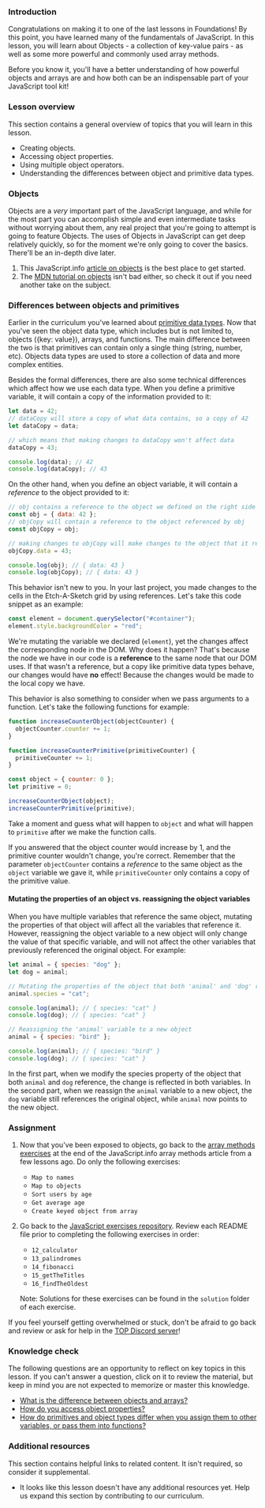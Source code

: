 ### Introduction

Congratulations on making it to one of the last lessons in Foundations! By this point, you have learned many of the fundamentals of JavaScript. In this lesson, you will learn about Objects - a collection of key-value pairs - as well as some more powerful and commonly used array methods.

Before you know it, you'll have a better understanding of how powerful objects and arrays are and how both can be an indispensable part of your JavaScript tool kit!

### Lesson overview

This section contains a general overview of topics that you will learn in this lesson.

- Creating objects.
- Accessing object properties.
- Using multiple object operators.
- Understanding the differences between object and primitive data types.

### Objects

Objects are a *very* important part of the JavaScript language, and while for the most part you can accomplish simple and even intermediate tasks without worrying about them, any real project that you're going to attempt is going to feature Objects. The uses of Objects in JavaScript can get deep relatively quickly, so for the moment we're only going to cover the basics. There'll be an in-depth dive later.

1. This JavaScript.info [article on objects](https://javascript.info/object) is the best place to get started.
1. The [MDN tutorial on objects](https://developer.mozilla.org/en-US/docs/Learn/JavaScript/Objects/Basics) isn't bad either, so check it out if you need another take on the subject.

### Differences between objects and primitives

Earlier in the curriculum you've learned about [primitive data types](https://www.theodinproject.com/lessons/foundations-data-types-and-conditionals). Now that you've seen the object data type, which includes but is not limited to, objects ({key: value}), arrays, and functions. The main difference between the two is that primitives can contain only a single thing (string, number, etc). Objects data types are used to store a collection of data and more complex entities.

Besides the formal differences, there are also some technical differences which affect how we use each data type. When you define a primitive variable, it will contain a copy of the information provided to it:

```javascript
let data = 42;
// dataCopy will store a copy of what data contains, so a copy of 42
let dataCopy = data;

// which means that making changes to dataCopy won't affect data
dataCopy = 43;

console.log(data); // 42
console.log(dataCopy); // 43
```

On the other hand, when you define an object variable, it will contain a *reference* to the object provided to it:

```javascript
// obj contains a reference to the object we defined on the right side
const obj = { data: 42 };
// objCopy will contain a reference to the object referenced by obj
const objCopy = obj;

// making changes to objCopy will make changes to the object that it refers to
objCopy.data = 43;

console.log(obj); // { data: 43 }
console.log(objCopy); // { data: 43 }
```

This behavior isn't new to you. In your last project, you made changes to the cells in the Etch-A-Sketch grid by using references. Let's take this code snippet as an example:

```javascript
const element = document.querySelector("#container");
element.style.backgroundColor = "red";
```

We're mutating the variable we declared (`element`), yet the changes affect the corresponding node in the DOM. Why does it happen? That's because the node we have in our code is a **reference** to the same node that our DOM uses. If that wasn't a reference, but a copy like primitive data types behave, our changes would have **no** effect! Because the changes would be made to the local copy we have.

This behavior is also something to consider when we pass arguments to a function. Let's take the following functions for example:

```javascript
function increaseCounterObject(objectCounter) {
  objectCounter.counter += 1;
}

function increaseCounterPrimitive(primitiveCounter) {
  primitiveCounter += 1;
}

const object = { counter: 0 };
let primitive = 0;

increaseCounterObject(object);
increaseCounterPrimitive(primitive);
```

Take a moment and guess what will happen to `object` and what will happen to `primitive` after we make the function calls.

If you answered that the object counter would increase by 1, and the primitive counter wouldn't change, you're correct. Remember that the parameter `objectCounter` contains a *reference* to the same object as the `object` variable we gave it, while `primitiveCounter` only contains a copy of the primitive value.

<div class="lesson-note" markdown="1">

#### Mutating the properties of an object vs. reassigning the object variables
When you have multiple variables that reference the same object, mutating the properties of that object will affect all the variables that reference it. However, reassigning the object variable to a new object will only change the value of that specific variable, and will not affect the other variables that previously referenced the original object. For example:

```javascript
let animal = { species: "dog" };
let dog = animal;

// Mutating the properties of the object that both 'animal' and 'dog' reference
animal.species = "cat";

console.log(animal); // { species: "cat" }
console.log(dog); // { species: "cat" }

// Reassigning the 'animal' variable to a new object
animal = { species: "bird" };

console.log(animal); // { species: "bird" }
console.log(dog); // { species: "cat" }
```
In the first part, when we modify the species property of the object that both `animal` and `dog` reference, the change is reflected in both variables. In the second part, when we reassign the `animal` variable to a new object, the `dog` variable still references the original object, while `animal` now points to the new object.

</div>

### Assignment

<div class="lesson-content__panel" markdown="1">

1. Now that you've been exposed to objects, go back to the [array methods exercises](https://javascript.info/array-methods#tasks) at the end of the JavaScript.info array methods article from a few lessons ago. Do only the following exercises:
   - `Map to names`
   - `Map to objects`
   - `Sort users by age`
   - `Get average age`
   - `Create keyed object from array`
1. Go back to the [JavaScript exercises repository](https://github.com/TheOdinProject/javascript-exercises). Review each README file prior to completing the following exercises in order:
   - `12_calculator`
   - `13_palindromes`
   - `14_fibonacci`
   - `15_getTheTitles`
   - `16_findTheOldest`

   Note: Solutions for these exercises can be found in the `solution` folder of each exercise.

If you feel yourself getting overwhelmed or stuck, don't be afraid to go back and review or ask for help in the [TOP Discord server](https://discord.com/invite/theodinproject)!

</div>

### Knowledge check

The following questions are an opportunity to reflect on key topics in this lesson. If you can't answer a question, click on it to review the material, but keep in mind you are not expected to memorize or master this knowledge.

- [What is the difference between objects and arrays?](https://javascript.info/object#summary)
- [How do you access object properties?](https://developer.mozilla.org/en-US/docs/Learn/JavaScript/Objects/Basics#bracket_notation)
- [How do primitives and object types differ when you assign them to other variables, or pass them into functions?](https://www.theodinproject.com/lessons/foundations-object-basics#differences-between-objects-and-primitives)

### Additional resources

This section contains helpful links to related content. It isn't required, so consider it supplemental.

- It looks like this lesson doesn't have any additional resources yet. Help us expand this section by contributing to our curriculum.
